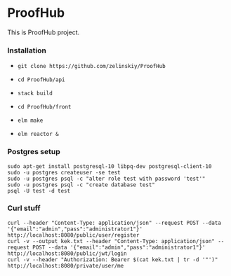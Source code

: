 # ProofHub

This is ProofHub project.

### Installation

* `git clone https://github.com/zelinskiy/ProofHub`
* `cd ProofHub/api`
* `stack build`

* `cd ProofHub/front`
* `elm make`
* `elm reactor &`

### Postgres setup
```
sudo apt-get install postgresql-10 libpq-dev postgresql-client-10
sudo -u postgres createuser -se test
sudo -u postgres psql -c "alter role test with password 'test'"
sudo -u postgres psql -c "create database test"
psql -U test -d test
```

### Curl stuff
```
curl --header "Content-Type: application/json" --request POST --data '{"email":"admin","pass":"administrator1"}' http://localhost:8080/public/user/register
curl -v --output kek.txt --header "Content-Type: application/json" --request POST --data '{"email":"admin","pass":"administrator1"}' http://localhost:8080/public/jwt/login
curl -v --header "Authorization: Bearer $(cat kek.txt | tr -d '"')" http://localhost:8080/private/user/me
```
